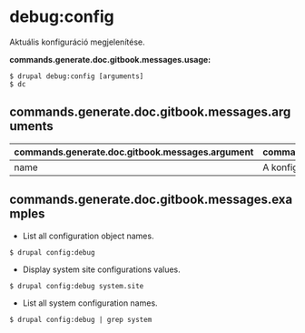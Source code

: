 # debug:config
Aktuális konfiguráció megjelenítése.

**commands.generate.doc.gitbook.messages.usage:**
```
$ drupal debug:config [arguments]
$ dc  
```

## commands.generate.doc.gitbook.messages.arguments
commands.generate.doc.gitbook.messages.argument | commands.generate.doc.gitbook.messages.details
---------|-------------
name | A konfiguráció neve.

## commands.generate.doc.gitbook.messages.examples
* List all configuration object names.
```
$ drupal config:debug
```
* Display system site configurations values.
```
$ drupal config:debug system.site
```
* List all system configuration names.
```
$ drupal config:debug | grep system
```
